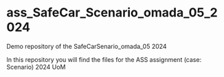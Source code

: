 # ass_SafeCar_Scenario_omada_05_2024
Demo repository of the SafeCarSenario_omada_05 2024

In this repository you will find the files for the ASS assignment (case: Scenario) 2024 UoM  


